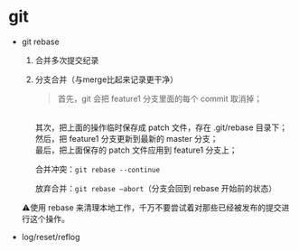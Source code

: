 # git
- git rebase
  1. 合并多次提交纪录
  2. 分支合并（与merge比起来记录更干净）

      >首先，git 会把 feature1 分支里面的每个 commit 取消掉；
      <br>
      其次，把上面的操作临时保存成 patch 文件，存在 .git/rebase 目录下；
      <br>
      然后，把 feature1 分支更新到最新的 master 分支；
      <br>
      最后，把上面保存的 patch 文件应用到 feature1 分支上；

      合并冲突：`git rebase --continue`

      放弃合并：`git rebase —abort`（分支会回到 rebase 开始前的状态）

  ⚠️使用 rebase 来清理本地工作，千万不要尝试着对那些已经被发布的提交进行这个操作。
- log/reset/reflog

